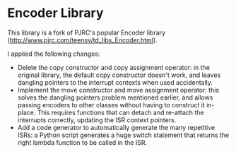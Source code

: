 # Encoder Library

This library is a fork of PJRC's popular Encoder library
(http://www.pjrc.com/teensy/td_libs_Encoder.html).

I applied the following changes:
 - Delete the copy constructor and copy assignment operator: in the original
   library, the default copy constructor doesn't work, and leaves dangling 
   pointers to the interrupt contexts when used accidentally.
 - Implement the move constructor and move assignment operator: this solves the
   dangling pointers problem mentioned earlier, and allows passing encoders to
   other classes without having to construct it in-place. This requires 
   functions that can detach and re-attach the interrupts correctly, updating
   the ISR context pointers.
 - Add a code generator to automatically generate the many repetitive ISRs:
   a Python script generates a huge switch statement that returns the right 
   lambda function to be called in the ISR.
